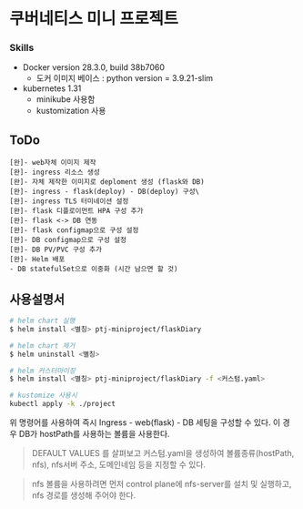 # 쿠버네티스 미니 프로젝트
### Skills
- Docker version 28.3.0, build 38b7060
  - 도커 이미지 베이스 : python version = 3.9.21-slim
- kubernetes 1.31
    - minikube 사용함
    - kustomization 사용

## ToDo
```
[완]- web자체 이미지 제작
[완]- ingress 리소스 생성
[완]- 자체 제작한 이미지로 deploment 생성 (flask와 DB)
[완]- ingress - flask(deploy) - DB(deploy) 구성\
[완]- ingress TLS 터미네이션 설정
[완]- flask 디플로이먼트 HPA 구성 추가
[완]- flask <-> DB 연동
[완]- flask configmap으로 구성 설정
[완]- DB configmap으로 구성 설정
[완]- DB PV/PVC 구성 추가
[완]- Helm 배포
- DB statefulSet으로 이중화 (시간 남으면 할 것)
```

## 사용설명서
```bash
# helm chart 실행
$ helm install <별칭> ptj-miniproject/flaskDiary

# helm chart 제거
$ helm uninstall <별칭>

# helm 커스터마이징
$ helm install <별칭> ptj-miniproject/flaskDiary -f <커스텀.yaml>

# kustomize 사용시
kubectl apply -k ./project
```
위 명령어를 사용하여 즉시 Ingress - web(flask) - DB 세팅을 구성할 수 있다.
이 경우 DB가 hostPath를 사용하는 볼륨을 사용한다.

> DEFAULT VALUES 를 살펴보고 커스텀.yaml을 생성하여  볼륨종류(hostPath, nfs), nfs서버 주소, 도메인네임 등을 지정할 수 있다.

> nfs 볼륨을 사용하려면 먼저 control plane에 nfs-server를 설치 및 실행하고, nfs 경로를 생성해 주어야 한다.

